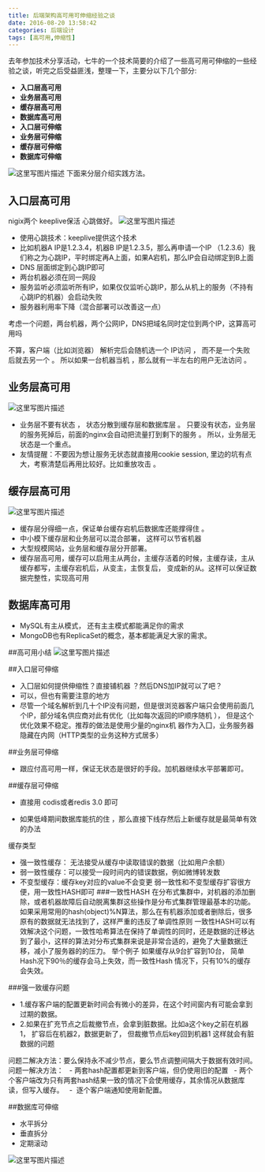 ```yaml
---
title: 后端架构高可用可伸缩经验之谈
date: 2016-08-20 13:58:42
categories: 后端设计
tags: [高可用,伸缩性]
---
```


去年参加技术分享活动，七牛的一个技术简要的介绍了一些高可用可伸缩的一些经验之谈，听完之后受益匪浅，整理一下，主要分以下几个部分: 
- **入口层高可用**
- **业务层高可用**
- **缓存层高可用**
- **数据库高可用**
- **入口层可伸缩**
- **业务层可伸缩**
- **缓存层可伸缩**
- **数据库可伸缩**

![这里写图片描述](http://d17znh8lvwja9e.cloudfront.net/webserver-ha-experience/1.jpg)
下面来分层介绍实践方法。
<!--more-->
## 入口层高可用
nigix两个 keeplive保活 心跳做好。
![这里写图片描述](http://d17znh8lvwja9e.cloudfront.net/webserver-ha-experience/2.jpg)

- 使用心跳技术：keeplive提供这个技术
- 比如机器A IP是1.2.3.4，机器B IP是1.2.3.5，那么再申请一个IP （1.2.3.6）我们称之为心跳IP，平时绑定再A上面，如果A宕机，那么IP会自动绑定到B上面
- DNS 层面绑定到心跳IP即可
- 两台机器必须在同一网段
- 服务监听必须监听所有IP，如果仅仅监听心跳IP，那么从机上的服务（不持有心跳IP的机器）会启动失败
- 服务器利用率下降（混合部署可以改善这一点）

考虑一个问题，两台机器，两个公网IP，DNS把域名同时定位到两个IP，这算高可用吗

不算，客户端（比如浏览器） 解析完后会随机选一个 IP访问 ， 而不是一个失败后就去另一个 。 所以如果一台机器当机 ，那么就有一半左右的用户无法访问 。 

## 业务层高可用
![这里写图片描述](http://d17znh8lvwja9e.cloudfront.net/webserver-ha-experience/3.jpg)

 - 业务层不要有状态 ， 状态分散到缓存层和数据库层 。 只要没有状态，业务层的服务死掉后，前面的nginx会自动把流量打到剩下的服务 。 所以，业务层无状态是一个重点。
 - 友情提醒：不要因为想让服务无状态就直接用cookie session, 里边的坑有点大，考察清楚后再用比较好。比如重放攻击 。
 
## 缓存层高可用
![这里写图片描述](http://d17znh8lvwja9e.cloudfront.net/webserver-ha-experience/4.jpg)
- 缓存层分得细一点，保证单台缓存宕机后数据库还能撑得住 。 
- 中小模下缓存层和业务层可以混合部署， 这样可以节省机器 
- 大型规模网站，业务层和缓存层分开部署。
- 缓存层高可用，缓存可以启用主从两台，主缓存活着的时候，主缓存读，主从缓存都写，主缓存宕机后，从变主，主恢复后， 变成新的从。这样可以保证数据完整性，实现高可用 

## 数据库高可用
- MySQL有主从模式， 还有主主模式都能满足你的需求
- MongoDB也有ReplicaSet的概念，基本都能满足大家的需求。 

##高可用小结
![这里写图片描述](http://d17znh8lvwja9e.cloudfront.net/webserver-ha-experience/5.jpg)

##入口层可伸缩
- 入囗层如何提供伸缩性？直接铺机器 ？然后DNS加IP就可以了吧？ 
- 可以，但也有需要注意的地方
- 尽管一个域名解析到几十个IP没有问题，但是很浏览器客户端只会使用前面几个IP，部分域名供应商对此有优化（比如每次返回的IP顺序随机 ）， 但是这个优化效果不稳定。推荐的做法是使用少量的nginx机 器作为入囗，业务服务器隐藏在内网（HTTP类型的业务这种方式居多） 

##业务层可伸缩

- 跟应付高可用一样，保证无状态是很好的手段。加机器继续水平部署即可。 

##缓存层可伸缩
- 直接用 codis或者redis 3.0 即可 

- 如果低峰期间数据库能抗的住 ，那么直接下线存然后上新缓存就是最简单有效的办法 

缓存类型 

- 强一致性缓存： 无法接受从缓存中读取错误的数据（比如用户余额）
- 弱一致性缓存：可以接受一段时间内的错误数据，例如微博转发数
- 不变型缓存：缓存key对应的value不会变更
弱一致性和不变型缓存扩容很方便，用一致性HASH即可
###一致性HASH
在分布式集群中，对机器的添加删除，或者机器故障后自动脱离集群这些操作是分布式集群管理最基本的功能。如果采用常用的hash(object)%N算法，那么在有机器添加或者删除后，很多原有的数据就无法找到了，这样严重的违反了单调性原则
一致性HASH可以有效解决这个问题，一致性哈希算法在保持了单调性的同时，还是数据的迁移达到了最小，这样的算法对分布式集群来说是非常合适的，避免了大量数据迁移，减小了服务器的的压力。
举个例子
如果缓存从9台扩容到10台， 简单Hash况下90％的缓存会马上失效，而一致性Hash 情况下，只有10%的缓存会失效。

###强一致缓存问题
- 1.缓存客户端的配置更新时间会有微小的差异，在这个时间窗内有可能会拿到过期的数据。
- 2.如果在扩充节点之后裁撤节点，会拿到脏数据。比如a这个key之前在机器1， 扩容后在机器2，数据更新了， 但裁撤节点后key回到机器1 这样就会有脏数据的问题


问题二解决方法：要么保持永不减少节点，要么节点调整间隔大于数据有效时间。
问题一解决方法：
  - 两套hash配置都更新到客户端，但仍使用旧的配置
  - 两个个客户端改为只有两套hash结果一致的情况下会使用缓存，其余情况从数据库读，但写入缓存。
  -  逐个客户端通知使用新配置。




##数据库可伸缩
- 水平拆分
- 垂直拆分
- 定期滚动


![这里写图片描述](http://d17znh8lvwja9e.cloudfront.net/webserver-ha-experience/6.jpg)